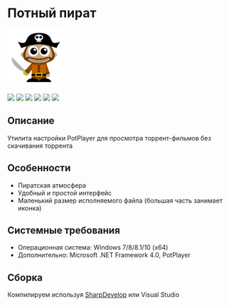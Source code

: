 # Потный пират

![](https://github.com/Zalexanninev15/PotPirate-Utility/blob/master/logo.png?raw=true)

[![](https://img.shields.io/badge/OS-Windows-informational?logo=windows)](https://github.com/Zalexanninev15/PotPirate-Utility)
[![](https://img.shields.io/github/v/release/Zalexanninev15/PotPirate-Utility)](https://github.com/Zalexanninev15/PotPirate-Utility/releases/latest)
[![](https://img.shields.io/github/downloads/Zalexanninev15/PotPirate-Utility/total.svg)](https://github.com/Zalexanninev15/PotPirate-Utility/releases)
[![](https://img.shields.io/badge/license-GPLv3-green.svg)](LICENSE)
[![](https://img.shields.io/badge/donate-QIWI-FF8C00.svg)](https://qiwi.com/n/ZALEXANNINEV15)
[![](https://img.shields.io/badge/donate-YooMoney-8B3FFD.svg)](https://yoomoney.ru/to/410015106319420)

## Описание

Утилита настройки PotPlayer для просмотра торрент-фильмов без скачивания торрента

## Особенности

* Пиратская атмосфера
* Удобный и простой интерфейс
* Маленький размер исполняемого файла (большая часть занимает иконка)

## Системные требования

* Операционная система: Windows 7/8/8.1/10 (x64)
* Дополнительно: Microsoft .NET Framework 4.0, PotPlayer

## Сборка

Компилируем используя [SharpDevelop](https://sourceforge.net/projects/sharpdevelop/) или Visual Studio
